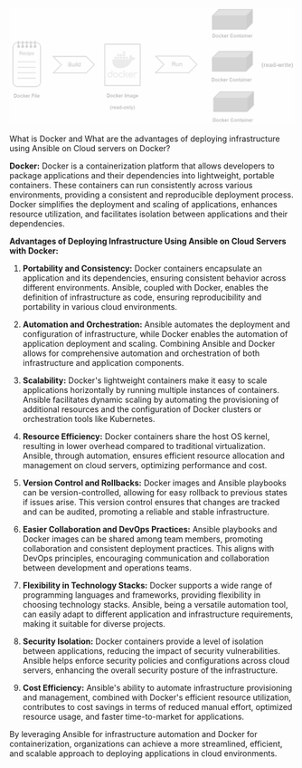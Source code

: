 ![Alt text](image-2.png)


What is Docker and What are the advantages of deploying infrastructure using Ansible on Cloud servers on Docker?

**Docker:**
Docker is a containerization platform that allows developers to package applications and their dependencies into lightweight, portable containers. These containers can run consistently across various environments, providing a consistent and reproducible deployment process. Docker simplifies the deployment and scaling of applications, enhances resource utilization, and facilitates isolation between applications and their dependencies.

**Advantages of Deploying Infrastructure Using Ansible on Cloud Servers with Docker:**

1. **Portability and Consistency:**
   Docker containers encapsulate an application and its dependencies, ensuring consistent behavior across different environments. Ansible, coupled with Docker, enables the definition of infrastructure as code, ensuring reproducibility and portability in various cloud environments.

2. **Automation and Orchestration:**
   Ansible automates the deployment and configuration of infrastructure, while Docker enables the automation of application deployment and scaling. Combining Ansible and Docker allows for comprehensive automation and orchestration of both infrastructure and application components.

3. **Scalability:**
   Docker's lightweight containers make it easy to scale applications horizontally by running multiple instances of containers. Ansible facilitates dynamic scaling by automating the provisioning of additional resources and the configuration of Docker clusters or orchestration tools like Kubernetes.

4. **Resource Efficiency:**
   Docker containers share the host OS kernel, resulting in lower overhead compared to traditional virtualization. Ansible, through automation, ensures efficient resource allocation and management on cloud servers, optimizing performance and cost.

5. **Version Control and Rollbacks:**
   Docker images and Ansible playbooks can be version-controlled, allowing for easy rollback to previous states if issues arise. This version control ensures that changes are tracked and can be audited, promoting a reliable and stable infrastructure.

6. **Easier Collaboration and DevOps Practices:**
   Ansible playbooks and Docker images can be shared among team members, promoting collaboration and consistent deployment practices. This aligns with DevOps principles, encouraging communication and collaboration between development and operations teams.

7. **Flexibility in Technology Stacks:**
   Docker supports a wide range of programming languages and frameworks, providing flexibility in choosing technology stacks. Ansible, being a versatile automation tool, can easily adapt to different application and infrastructure requirements, making it suitable for diverse projects.

8. **Security Isolation:**
   Docker containers provide a level of isolation between applications, reducing the impact of security vulnerabilities. Ansible helps enforce security policies and configurations across cloud servers, enhancing the overall security posture of the infrastructure.

9. **Cost Efficiency:**
   Ansible's ability to automate infrastructure provisioning and management, combined with Docker's efficient resource utilization, contributes to cost savings in terms of reduced manual effort, optimized resource usage, and faster time-to-market for applications.

By leveraging Ansible for infrastructure automation and Docker for containerization, organizations can achieve a more streamlined, efficient, and scalable approach to deploying applications in cloud environments.

